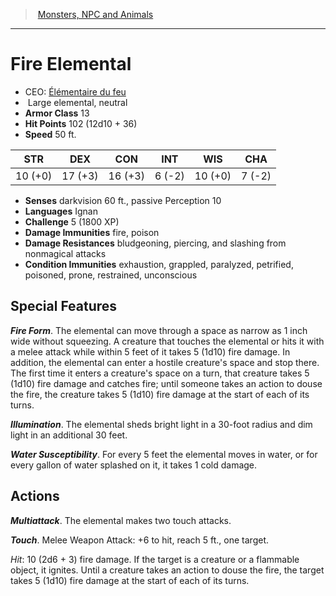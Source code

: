 ﻿---
!MonsterItem
Family: MonsterVO
Type: elemental
Size: Large
Alignment: neutral
ArmorClass: 13
HitPoints: 102 (12d10 + 36)
Speed: 50 ft.
Strength: 10 (+0)
Dexterity: 17 (+3)
Constitution: 16 (+3)
Intelligence: ' 6 (-2)'
Wisdom: 10 (+0)
Charisma: ' 7 (-2)'
DamageImmunities: fire, poison
ConditionImmunities: exhaustion, grappled, paralyzed, petrified, poisoned, prone, restrained, unconscious
DamageResistances: bludgeoning, piercing, and slashing from nonmagical attacks
Senses: darkvision 60 ft., passive Perception 10
Languages: Ignan
Challenge: 5 (1800 XP)
Id: monsters_vo.md#fire-elemental
ParentLink: monsters_vo.md#monsters-npc-and-animals
Name: Fire Elemental
ParentName: Monsters, NPC and Animals
NameLevel: 1
AltName: '[Élémentaire du feu](hd_monsters_elementaire_du_feu.md)'
Attributes: {}
AttributesDictionary: >+
  {}

---
> [Monsters, NPC and Animals](srd_monsters.md)

---

# Fire Elemental

- CEO: [Élémentaire du feu](hd_monsters_elementaire_du_feu.md)
-  Large elemental, neutral
- **Armor Class** 13
- **Hit Points** 102 (12d10 + 36)
- **Speed** 50 ft.

|STR|DEX|CON|INT|WIS|CHA|
|---|---|---|---|---|---|
|10 (+0)|17 (+3)|16 (+3)| 6 (-2)|10 (+0)| 7 (-2)|

- **Senses** darkvision 60 ft., passive Perception 10
- **Languages** Ignan
- **Challenge** 5 (1800 XP)
- **Damage Immunities** fire, poison
- **Damage Resistances** bludgeoning, piercing, and slashing from nonmagical attacks
- **Condition Immunities** exhaustion, grappled, paralyzed, petrified, poisoned, prone, restrained, unconscious

## Special Features

**_Fire Form_**. The elemental can move through a space as narrow as 1 inch wide without squeezing. A creature that touches the elemental or hits it with a melee attack while within 5 feet of it takes 5 (1d10) fire damage. In addition, the elemental can enter a hostile creature's space and stop there. The first time it enters a creature's space on a turn, that creature takes 5 (1d10) fire damage and catches fire; until someone takes an action to douse the fire, the creature takes 5 (1d10) fire damage at the start of each of its turns.

**_Illumination_**. The elemental sheds bright light in a 30-foot radius and dim light in an additional 30 feet.

**_Water Susceptibility_**. For every 5 feet the elemental moves in water, or for every gallon of water splashed on it, it takes 1 cold damage.

## Actions

**_Multiattack_**. The elemental makes two touch attacks.

**_Touch_**. Melee Weapon Attack: +6 to hit, reach 5 ft., one target.

_Hit_: 10 (2d6 + 3) fire damage. If the target is a creature or a flammable object, it ignites. Until a creature takes an action to douse the fire, the target takes 5 (1d10) fire damage at the start of each of its turns.

